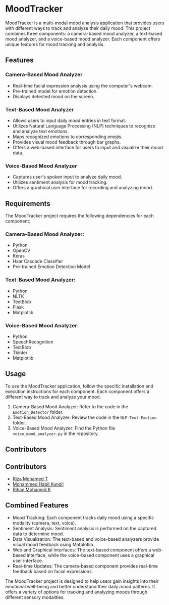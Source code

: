 # MoodTracker
MoodTracker is a multi-modal mood analysis application that provides users with different ways to track and analyze their daily mood. This project combines three components: a camera-based mood analyzer, a text-based mood analyzer, and a voice-based mood analyzer. Each component offers unique features for mood tracking and analysis.

## Features
### Camera-Based Mood Analyzer
- Real-time facial expression analysis using the computer's webcam.
- Pre-trained model for emotion detection.
- Displays detected mood on the screen.

### Text-Based Mood Analyzer
- Allows users to input daily mood entries in text format.
- Utilizes Natural Language Processing (NLP) techniques to recognize and analyze text emotions.
- Maps recognized emotions to corresponding emojis.
- Provides visual mood feedback through bar graphs.
- Offers a web-based interface for users to input and visualize their mood data.


### Voice-Based Mood Analyzer
- Captures user's spoken input to analyze daily mood.
- Utilizes sentiment analysis for mood tracking.
- Offers a graphical user interface for recording and analyzing mood.

## Requirements
The MoodTracker project requires the following dependencies for each component:

### Camera-Based Mood Analyzer:
- Python
- OpenCV
- Keras
- Haar Cascade Classifier
- Pre-trained Emotion Detection Model

### Text-Based Mood Analyzer:
- Python
- NLTK
- TextBlob
- Flask
- Matplotlib

### Voice-Based Mood Analyzer:
- Python
- SpeechRecognition
- TextBlob
- Tkinter
- Matplotlib

## Usage
To use the MoodTracker application, follow the specific installation and execution instructions for each component. Each component offers a different way to track and analyze your mood.

1. Camera-Based Mood Analyzer: Refer to the code in the `Emotion_Detector` folder.
2. Text-Based Mood Analyzer: Review the code in the `NLP-Text-Emotion` folder.
3. Voice-Based Mood Analyzer: Find the Python file `voice_mood_analyzer.py` in the repository.

## Contributors
## Contributors
- [Riza Mohamed T](https://github.com/codewithriza)
- [Mohammed Habil Kundil](https://github.com/habil619)
- [Rihan Mohamed K](https://github.com/rihanmhmd102)


## Combined Features
- Mood Tracking: Each component tracks daily mood using a specific modality (camera, text, voice).
- Sentiment Analysis: Sentiment analysis is performed on the captured data to determine mood.
- Data Visualization: The text-based and voice-based analyzers provide visual mood feedback using Matplotlib.
- Web and Graphical Interfaces: The text-based component offers a web-based interface, while the voice-based component uses a graphical user interface.
- Real-time Updates: The camera-based component provides real-time feedback based on facial expressions.

The MoodTracker project is designed to help users gain insights into their emotional well-being and better understand their daily mood patterns. It offers a variety of options for tracking and analyzing moods through different sensory modalities.
